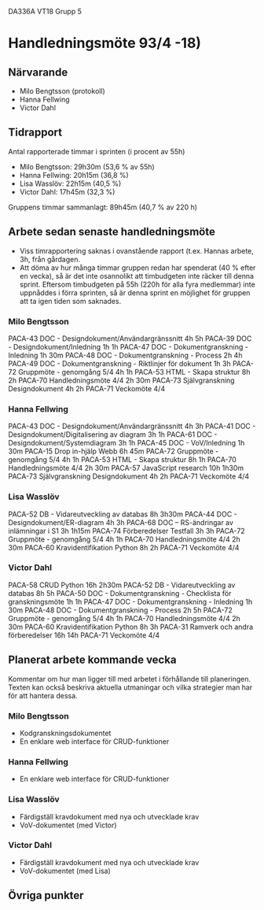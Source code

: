 DA336A VT18
Grupp 5

# Handledningsmöte 93/4 -18)

## Närvarande
* Milo Bengtsson (protokoll)
* Hanna Fellwing
* Victor Dahl

## Tidrapport
Antal rapporterade timmar i sprinten (i procent av 55h)
* Milo Bengtsson: 29h30m (53,6 % av 55h)
* Hanna Fellwing: 20h15m (36,8 %)
* Lisa Wasslöv: 22h15m (40,5 %)
* Victor Dahl: 17h45m (32,3 %)

Gruppens timmar sammanlagt: 89h45m (40,7 % av 220 h)

## Arbete sedan senaste handledningsmöte
* Viss timrapportering saknas i ovanstående rapport (t.ex. Hannas arbete, 3h, från gårdagen.
* Att döma av hur många timmar gruppen redan har spenderat (40 % efter en vecka), så är det inte osannolikt att timbudgeten inte räcker till denna sprint. Eftersom timbudgeten på 55h (220h för alla fyra medlemmar) inte uppnåddes i förra sprinten, så är denna sprint en möjlighet för gruppen att ta igen tiden som saknades.

### Milo Bengtsson
PACA-43 DOC - Designdokument/Användargränssnitt 4h  5h
PACA-39 DOC - Designdokument/Inledning  1h  1h
PACA-47 DOC - Dokumentgranskning - Inledning    1h  30m
PACA-48 DOC - Dokumentgranskning - Process  2h  4h
PACA-49 DOC - Dokumentgranskning - Riktlinjer för dokument  1h  3h
PACA-72 Gruppmöte - genomgång 5/4   4h  1h
PACA-53 HTML - Skapa struktur   8h  2h
PACA-70 Handledningsmöte 4/4    2h  30m
PACA-73 Självgranskning Designdokument  4h  2h
PACA-71 Veckomöte 4/4


### Hanna Fellwing
PACA-43 DOC - Designdokument/Användargränssnitt 4h  3h
PACA-41 DOC - Designdokument/Digitalisering av diagram  3h  1h
PACA-61 DOC - Designdokument/Systemdiagram  3h  1h
PACA-45 DOC - VoV/Inledning 1h  30m
PACA-15 Drop in-hjälp Webb  6h  45m
PACA-72 Gruppmöte - genomgång 5/4   4h  1h
PACA-53 HTML - Skapa struktur   8h  1h
PACA-70 Handledningsmöte 4/4    2h  30m
PACA-57 JavaScript research 10h 1h30m
PACA-73 Självgranskning Designdokument  4h  2h
PACA-71 Veckomöte 4/4


### Lisa Wasslöv
PACA-52 DB - Vidareutveckling av databas    8h  3h30m
PACA-44 DOC - Designdokument/ER-diagram 4h  3h
PACA-68 DOC – RS-ändringar av inlämningar i S1  3h  1h15m
PACA-74 Förberedelser Testfall  3h  3h
PACA-72 Gruppmöte - genomgång 5/4   4h  1h
PACA-70 Handledningsmöte 4/4    2h  30m
PACA-60 Kravidentifikation Python   8h  2h
PACA-71 Veckomöte 4/4


### Victor Dahl
PACA-58 CRUD Python 16h 2h30m
PACA-52 DB - Vidareutveckling av databas    8h  5h
PACA-50 DOC - Dokumentgranskning - Checklista för granskningsmöte   1h  1h
PACA-47 DOC - Dokumentgranskning - Inledning    1h  30m
PACA-48 DOC - Dokumentgranskning - Process  2h  5h
PACA-72 Gruppmöte - genomgång 5/4   4h  1h
PACA-70 Handledningsmöte 4/4    2h  30m
PACA-60 Kravidentifikation Python   8h  3h
PACA-31 Ramverk och andra förberedelser 16h 14h
PACA-71 Veckomöte 4/4


## Planerat arbete kommande vecka
Kommentar om hur man ligger till med arbetet i förhållande till planeringen. Texten kan också beskriva aktuella utmaningar och vilka strategier man har för att hantera dessa.

### Milo Bengtsson
* Kodgranskningsdokumentet
* En enklare web interface för CRUD-funktioner

### Hanna Fellwing
* En enklare web interface för CRUD-funktioner

### Lisa Wasslöv
* Färdigställ kravdokument med nya och utvecklade krav
* VoV-dokumentet (med Victor)

### Victor Dahl
* Färdigställ kravdokument med nya och utvecklade krav
* VoV-dokumentet (med Lisa)


## Övriga punkter


